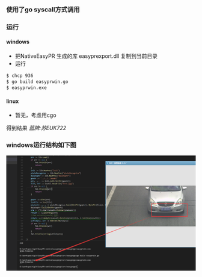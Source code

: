 ### 使用了go syscall方式调用

### 运行
#### windows
+ 把NativeEasyPR 生成的库 easyprexport.dll 复制到当前目录
+ 运行
```
$ chcp 936
$ go build easyprwin.go
$ easyprwin.exe
```

#### linux 
+ 暂无，考虑用cgo

得到结果 *蓝牌:苏EUK722*

### windows运行结构如下图
![easypr.go效果图](shows.png)